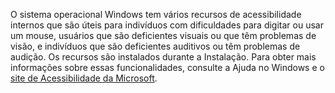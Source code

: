 O sistema operacional Windows tem vários recursos de acessibilidade internos que são úteis para indivíduos com dificuldades para digitar ou usar um mouse, usuários que são deficientes visuais ou que têm problemas de visão, e indivíduos que são deficientes auditivos ou têm problemas de audição. Os recursos são instalados durante a Instalação. Para obter mais informações sobre essas funcionalidades, consulte a Ajuda no Windows e o [site de Acessibilidade da Microsoft](http://go.microsoft.com/fwlink/?LinkId=8431).

<!--HONumber=May16_HO1-->


